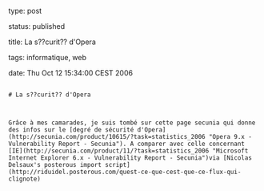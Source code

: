 type: post
status: published
title: La s??curit?? d'Opera
tags: informatique, web
date: Thu Oct 12 15:34:00 CEST 2006
~~~~~~
# La s??curit?? d'Opera

Grâce à mes camarades, je suis tombé sur cette page secunia qui donne des infos sur le [degré de sécurité d'Opera](http://secunia.com/product/10615/?task=statistics_2006 "Opera 9.x - Vulnerability Report - Secunia"). A comparer avec celle concernant [IE](http://secunia.com/product/11/?task=statistics_2006 "Microsoft Internet Explorer 6.x - Vulnerability Report - Secunia")via [Nicolas Delsaux's posterous import script](http://riduidel.posterous.com/quest-ce-que-cest-que-ce-flux-qui-clignote)